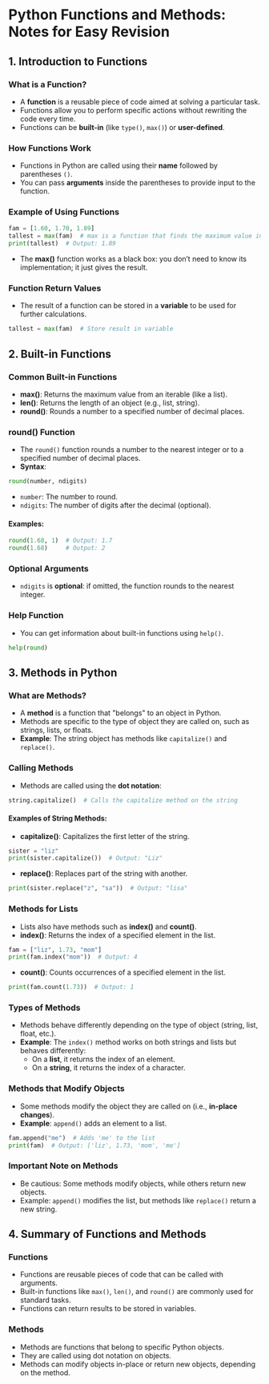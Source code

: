 # **Python Functions and Methods: Notes for Easy Revision**

## **1. Introduction to Functions**

### **What is a Function?**
- A **function** is a reusable piece of code aimed at solving a particular task.
- Functions allow you to perform specific actions without rewriting the code every time.
- Functions can be **built-in** (like `type()`, `max()`) or **user-defined**.

### **How Functions Work**
- Functions in Python are called using their **name** followed by parentheses `()`.
- You can pass **arguments** inside the parentheses to provide input to the function.

### **Example of Using Functions**
```python
fam = [1.60, 1.70, 1.89]
tallest = max(fam)  # max is a function that finds the maximum value in the list
print(tallest)  # Output: 1.89
```
- The **max()** function works as a black box: you don’t need to know its implementation; it just gives the result.
  
### **Function Return Values**
- The result of a function can be stored in a **variable** to be used for further calculations.

```python
tallest = max(fam)  # Store result in variable
```

## **2. Built-in Functions**

### **Common Built-in Functions**
- **max()**: Returns the maximum value from an iterable (like a list).
- **len()**: Returns the length of an object (e.g., list, string).
- **round()**: Rounds a number to a specified number of decimal places.

### **round() Function**
- The `round()` function rounds a number to the nearest integer or to a specified number of decimal places.
- **Syntax**:
```python
round(number, ndigits)
```
  - `number`: The number to round.
  - `ndigits`: The number of digits after the decimal (optional).

#### **Examples**:
```python
round(1.68, 1)  # Output: 1.7
round(1.68)     # Output: 2
```

### **Optional Arguments**
- `ndigits` is **optional**: if omitted, the function rounds to the nearest integer.

### **Help Function**
- You can get information about built-in functions using `help()`.
```python
help(round)
```

## **3. Methods in Python**

### **What are Methods?**
- A **method** is a function that "belongs" to an object in Python.
- Methods are specific to the type of object they are called on, such as strings, lists, or floats.
- **Example**: The string object has methods like `capitalize()` and `replace()`.

### **Calling Methods**
- Methods are called using the **dot notation**:
```python
string.capitalize()  # Calls the capitalize method on the string
```

#### **Examples of String Methods:**
- **capitalize()**: Capitalizes the first letter of the string.
```python
sister = "liz"
print(sister.capitalize())  # Output: "Liz"
```
- **replace()**: Replaces part of the string with another.
```python
print(sister.replace("z", "sa"))  # Output: "lisa"
```

### **Methods for Lists**
- Lists also have methods such as **index()** and **count()**.
- **index()**: Returns the index of a specified element in the list.
```python
fam = ["liz", 1.73, "mom"]
print(fam.index("mom"))  # Output: 4
```
- **count()**: Counts occurrences of a specified element in the list.
```python
print(fam.count(1.73))  # Output: 1
```

### **Types of Methods**
- Methods behave differently depending on the type of object (string, list, float, etc.).
- **Example**: The `index()` method works on both strings and lists but behaves differently:
  - On a **list**, it returns the index of an element.
  - On a **string**, it returns the index of a character.

### **Methods that Modify Objects**
- Some methods modify the object they are called on (i.e., **in-place changes**).
- **Example**: `append()` adds an element to a list.
```python
fam.append("me")  # Adds 'me' to the list
print(fam)  # Output: ['liz', 1.73, 'mom', 'me']
```

### **Important Note on Methods**
- Be cautious: Some methods modify objects, while others return new objects.
- Example: `append()` modifies the list, but methods like `replace()` return a new string.

## **4. Summary of Functions and Methods**

### **Functions**
- Functions are reusable pieces of code that can be called with arguments.
- Built-in functions like `max()`, `len()`, and `round()` are commonly used for standard tasks.
- Functions can return results to be stored in variables.

### **Methods**
- Methods are functions that belong to specific Python objects.
- They are called using dot notation on objects.
- Methods can modify objects in-place or return new objects, depending on the method.


